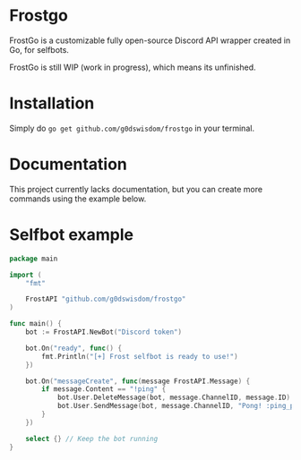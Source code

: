 # Frostgo
FrostGo is a customizable fully open-source Discord API wrapper created in Go, for selfbots.

FrostGo is still WIP (work in progress), which means its unfinished.
# Installation
Simply do `go get github.com/g0dswisdom/frostgo` in your terminal.
# Documentation
This project currently lacks documentation, but you can create more commands using the example below.
# Selfbot example
```go
package main

import (
	"fmt"

	FrostAPI "github.com/g0dswisdom/frostgo"
)

func main() {
	bot := FrostAPI.NewBot("Discord token")

	bot.On("ready", func() {
		fmt.Println("[+] Frost selfbot is ready to use!")
	})

	bot.On("messageCreate", func(message FrostAPI.Message) {
		if message.Content == "!ping" {
			bot.User.DeleteMessage(bot, message.ChannelID, message.ID)
			bot.User.SendMessage(bot, message.ChannelID, "Pong! :ping_pong:")
		}
	})

	select {} // Keep the bot running
}
```
